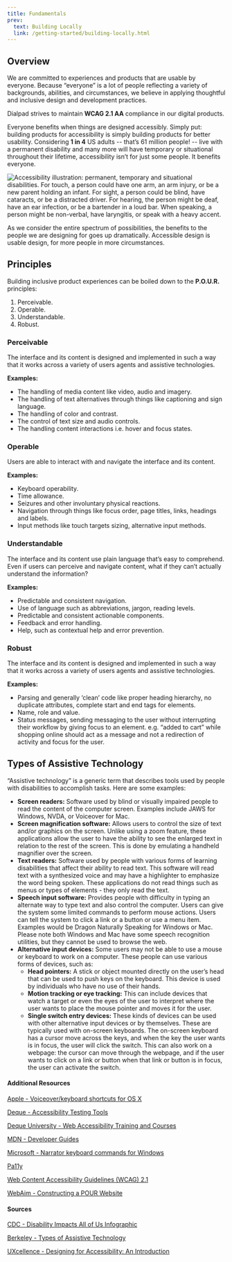 ```yaml
---
title: Fundamentals
prev:
  text: Building Locally
  link: /getting-started/building-locally.html
---
```


## Overview
We are committed to experiences and products that are usable by everyone. Because “everyone” is a lot of people reflecting a variety of backgrounds, abilities, and circumstances, we believe in applying thoughtful and inclusive design and development practices.

Dialpad strives to maintain  **WCAG 2.1 AA** compliance in our digital products.

Everyone benefits when things are designed accessibly. Simply put: building products for accessibility is simply building products for better usability. Considering  **1 in 4** US adults -- that’s 61 million people! -- live with a permanent disability and many more will have temporary or situational throughout their lifetime, accessibility isn’t for just some people. It benefits everyone.

![Accessibility illustration: permanent, temporary and situational disabilities. For touch, a person could have one arm, an arm injury, or be a new parent holding an infant. For sight, a person could be blind, have cataracts, or be a distracted driver. For hearing, the person might be deaf, have an ear infection, or be a bartender in a loud bar. When speaking, a person might be non-verbal, have laryngitis, or speak with a heavy accent.](/assets/images/accessibility-graphic.png)

As we consider the entire spectrum of possibilities, the benefits to the people we are designing for goes up dramatically. Accessible design is usable design, for more people in more circumstances.

## Principles
Building inclusive product experiences can be boiled down to the  **P.O.U.R.** principles:

1. Perceivable.
2. Operable.
3. Understandable.
4. Robust.

### Perceivable
The interface and its content is designed and implemented in such a way that it works across a variety of users agents and assistive technologies.

 **Examples:**

- The handling of media content like video, audio and imagery.
- The handling of text alternatives through things like captioning and sign language.
- The handling of color and contrast.
- The control of text size and audio controls.
- The handling content interactions i.e. hover and focus states.

### Operable
Users are able to interact with and navigate the interface and its content.

 **Examples:**

- Keyboard operability.
- Time allowance.
- Seizures and other involuntary physical reactions.
- Navigation through things like focus order, page titles, links, headings and labels.
- Input methods like touch targets sizing, alternative input methods.

### Understandable
The interface and its content use plain language that’s easy to comprehend. Even if users can perceive and navigate content, what if they can’t actually understand the information?

**Examples:**

- Predictable and consistent navigation.
- Use of language such as abbreviations, jargon, reading levels.
- Predictable and consistent actionable components.
- Feedback and error handling.
- Help, such as contextual help and error prevention.

### Robust

The interface and its content is designed and implemented in such a way that it works across a variety of users agents and assistive technologies.

**Examples:**

- Parsing and generally ‘clean’ code like proper heading hierarchy, no duplicate attributes, complete start and end tags for elements.
- Name, role and value.
- Status messages, sending messaging to the user without interrupting their workflow by giving focus to an element. e.g. “added to cart” while shopping online should act as a message and not a redirection of activity and focus for the user.

## Types of Assistive Technology
“Assistive technology” is a generic term that describes tools used by people with disabilities to accomplish tasks. Here are some examples:

-  **Screen readers:** Software used by blind or visually impaired people to read the content of the computer screen. Examples include JAWS for Windows, NVDA, or Voiceover for Mac.
-  **Screen magnification software:** Allows users to control the size of text and/or graphics on the screen. Unlike using a zoom feature, these applications allow the user to have the ability to see the enlarged text in relation to the rest of the screen. This is done by emulating a handheld magnifier over the screen.
-  **Text readers:** Software used by people with various forms of learning disabilities that affect their ability to read text. This software will read text with a synthesized voice and may have a highlighter to emphasize the word being spoken. These applications do not read things such as menus or types of elements - they only read the text.
-  **Speech input software:** Provides people with difficulty in typing an alternate way to type text and also control the computer. Users can give the system some limited commands to perform mouse actions. Users can tell the system to click a link or a button or use a menu item. Examples would be Dragon Naturally Speaking for Windows or Mac. Please note both Windows and Mac have some speech recognition utilities, but they cannot be used to browse the web.
-  **Alternative input devices:** Some users may not be able to use a mouse or keyboard to work on a computer. These people can use various forms of devices, such as:
    -  **Head pointers:** A stick or object mounted directly on the user’s head that can be used to push keys on the keyboard. This device is used by individuals who have no use of their hands.
    -  **Motion tracking or eye tracking:** This can include devices that watch a target or even the eyes of the user to interpret where the user wants to place the mouse pointer and moves it for the user.
    -  **Single switch entry devices:** These kinds of devices can be used with other alternative input devices or by themselves. These are typically used with on-screen keyboards. The on-screen keyboard has a cursor move across the keys, and when the key the user wants is in focus, the user will click the switch. This can also work on a webpage: the cursor can move through the webpage, and if the user wants to click on a link or button when that link or button is in focus, the user can activate the switch.

#### Additional Resources

[Apple - Voiceover/keyboard shortcuts for OS X](https://www.apple.com/voiceover/info/guide/_1131.html)

[Deque - Accessibility Testing Tools](https://www.deque.com/axe/)

[Deque University - Web Accessibility Training and Courses](https://dequeuniversity.com/)

[MDN - Developer Guides](https://developer.mozilla.org/en-US/docs/Web/Guide)

[Microsoft - Narrator keyboard commands for Windows](https://support.microsoft.com/en-us/windows/appendix-b-narrator-keyboard-commands-and-touch-gestures-8bdab3f4-b3e9-4554-7f28-8b15bd37410a)

[Pa11y](https://pa11y.org/)

[Web Content Accessibility Guidelines (WCAG) 2.1](https://www.w3.org/TR/WCAG21/)

[WebAim - Constructing a POUR Website](https://webaim.org/articles/pour/)


#### Sources
[CDC - Disability Impacts All of Us Infographic](https://www.cdc.gov/ncbddd/disabilityandhealth/infographic-disability-impacts-all.html)

[Berkeley - Types of Assistive Technology](https://webaccess.berkeley.edu/resources/assistive-technology)

[UXcellence - Designing for Accessibility: An Introduction](https://uxcellence.com/2018/accessible-design-intro)

